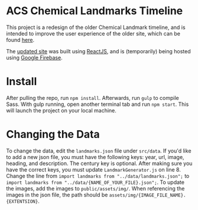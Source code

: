 # ACS Chemical Landmarks Timeline

This project is a redesign of the older Chemical Landmark timeline, and is intended to improve the user experience of the older site, which can be found [here](https://www.acs.org/content/acs/en/education/whatischemistry/landmarks/landmarks-timeline.html).

The [updated site](https://acs-chemistrytimeline.firebaseapp.com/) was built using [ReactJS](https://reactjs.org/), and is (temporarily) being hosted using [Google Firebase](https://firebase.google.com/docs/web/setup).

# Install

After pulling the repo, run `npm install`.
Afterwards, run `gulp` to compile Sass. With gulp running, open another terminal tab and run `npm start`. This will launch the project on your local machine.

# Changing the Data

To change the data, edit the `landmarks.json` file under `src/data`. If you'd like to add a new json file, you must have the following keys: year, url, image, heading, and description. The century key is optional. After making sure you have the correct keys, you must update `LandmarkGenerator.js` on line 8. Change the line from `import landmarks from "../data/landmarks.json";` to `import landmarks from "../data/{NAME_OF_YOUR_FILE}.json";`. To update the images, add the images to `public/assets/img/`. When referencing the images in the json file, the path should be `assets/img/{IMAGE_FILE_NAME}.{EXTENTSION}`.
